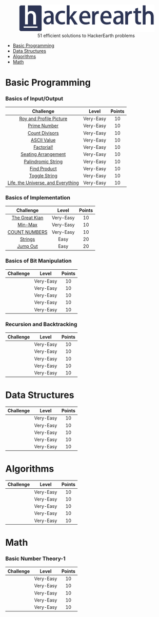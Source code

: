 <p align="center">
    <a href=https://www.hackerearth.com/es/@sanchezmurillo>
        <img height=85 src="pictures/HE_logo.png">
    </a>
    <br>51 efficient solutions to HackerEarth problems
</p>

* [Basic Programming](#basic-programming)
* [Data Structures](#data-structures)
* [Algorithms](#algorithms)
* [Math](#math)

# Basic Programming

### Basics of Input/Output

|                                                   Challenge                                           |     Level    |     Points    |
|:-----------------------------------------------------------------------------------------------------:|:------------:|:-------------:|
| [Roy and Profile Picture](https://www.hackerearth.com/es/practice/basic-programming/input-output/basics-of-input-output/practice-problems/algorithm/roy-and-profile-picture/)                                                            |   Very-Easy  |       10      |
| [Prime Number](https://www.hackerearth.com/es/practice/basic-programming/input-output/basics-of-input-output/practice-problems/algorithm/prime-number-8/)                                                                     |   Very-Easy  |       10      |
| [Count Divisors](https://www.hackerearth.com/es/practice/basic-programming/input-output/basics-of-input-output/practice-problems/algorithm/count-divisors/)                                                                     |   Very-Easy  |       10      |
| [ASCII Value](https://www.hackerearth.com/es/practice/basic-programming/input-output/basics-of-input-output/practice-problems/algorithm/ascii-value/)                                                                        |   Very-Easy  |       10      | 
| [Factorial!](https://www.hackerearth.com/es/practice/basic-programming/input-output/basics-of-input-output/practice-problems/algorithm/find-factorial/)                                                                     |   Very-Easy  |       10      |
| [Seating Arrangement](https://www.hackerearth.com/es/practice/basic-programming/input-output/basics-of-input-output/practice-problems/algorithm/seating-arrangement-1/)                                                              |   Very-Easy  |       10      |
| [Palindromic String](https://www.hackerearth.com/es/practice/basic-programming/input-output/basics-of-input-output/practice-problems/algorithm/palindrome-check-2/)                                                                 |   Very-Easy  |       10      |
| [Find Product](https://www.hackerearth.com/es/practice/basic-programming/input-output/basics-of-input-output/practice-problems/algorithm/find-product/)                                                                       |   Very-Easy  |       10      |
| [Toggle String](https://www.hackerearth.com/es/practice/basic-programming/input-output/basics-of-input-output/practice-problems/2/?sort_by=partially%20solved&p_level=)                                                                    |   Very-Easy  |       10      |
| [Life, the Universe, and Everything](https://www.hackerearth.com/es/practice/basic-programming/input-output/basics-of-input-output/practice-problems/algorithm/life-the-universe-and-everything/)                                   |   Very-Easy  |       10      |

 
### Basics of Implementation

|                                                   Challenge                                           |     Level    |     Points    |
|:-----------------------------------------------------------------------------------------------------:|:------------:|:-------------:|
| [The Great Kian](https://www.hackerearth.com/es/practice/basic-programming/implementation/basics-of-implementation/practice-problems/algorithm/the-great-kian/)                                                                     |   Very-Easy  |       10      |
| [Min-Max](https://www.hackerearth.com/es/practice/basic-programming/implementation/basics-of-implementation/practice-problems/algorithm/min-max-3/)                                                                          |   Very-Easy  |       10      |
| [COUNT NUMBERS](https://www.hackerearth.com/es/practice/basic-programming/implementation/basics-of-implementation/practice-problems/algorithm/count-numbers-46/)                                                                   |   Very-Easy  |       10      |
| [Strings](https://www.hackerearth.com/es/practice/basic-programming/implementation/basics-of-implementation/practice-problems/algorithm/strings-1/)                                                                          |     Easy     |       20      |
| [Jump Out](https://www.hackerearth.com/es/practice/basic-programming/implementation/basics-of-implementation/practice-problems/algorithm/jump-out-34/)                                                                        |     Easy     |       20      |

### Basics of Bit Manipulation

|                                                   Challenge                                           |     Level    |     Points    |
|:-----------------------------------------------------------------------------------------------------:|:------------:|:-------------:|
| []()                              |   Very-Easy  |       10      |
| []()                              |   Very-Easy  |       10      |
| []()                              |   Very-Easy  |       10      |
| []()                              |   Very-Easy  |       10      |
| []()                              |   Very-Easy  |       10      |

### Recursion and Backtracking

|                                                   Challenge                                           |     Level    |     Points    |
|:-----------------------------------------------------------------------------------------------------:|:------------:|:-------------:|
| []()                              |   Very-Easy  |       10      |
| []()                              |   Very-Easy  |       10      |
| []()                              |   Very-Easy  |       10      |
| []()                              |   Very-Easy  |       10      |
| []()                              |   Very-Easy  |       10      |

# Data Structures

|                                                   Challenge                                           |     Level    |     Points    |
|:-----------------------------------------------------------------------------------------------------:|:------------:|:-------------:|
| []()                              |   Very-Easy  |       10      |
| []()                              |   Very-Easy  |       10      |
| []()                              |   Very-Easy  |       10      |
| []()                              |   Very-Easy  |       10      |
| []()                              |   Very-Easy  |       10      |


# Algorithms

|                                                   Challenge                                           |     Level    |     Points    |
|:-----------------------------------------------------------------------------------------------------:|:------------:|:-------------:|
| []()                              |   Very-Easy  |       10      |
| []()                              |   Very-Easy  |       10      |
| []()                              |   Very-Easy  |       10      |
| []()                              |   Very-Easy  |       10      |
| []()                              |   Very-Easy  |       10      |


# Math

### Basic Number Theory-1

|                                                   Challenge                                           |     Level    |     Points    |
|:-----------------------------------------------------------------------------------------------------:|:------------:|:-------------:|
| []()                              |   Very-Easy  |       10      |
| []()                              |   Very-Easy  |       10      |
| []()                              |   Very-Easy  |       10      |
| []()                              |   Very-Easy  |       10      |
| []()                              |   Very-Easy  |       10      |
